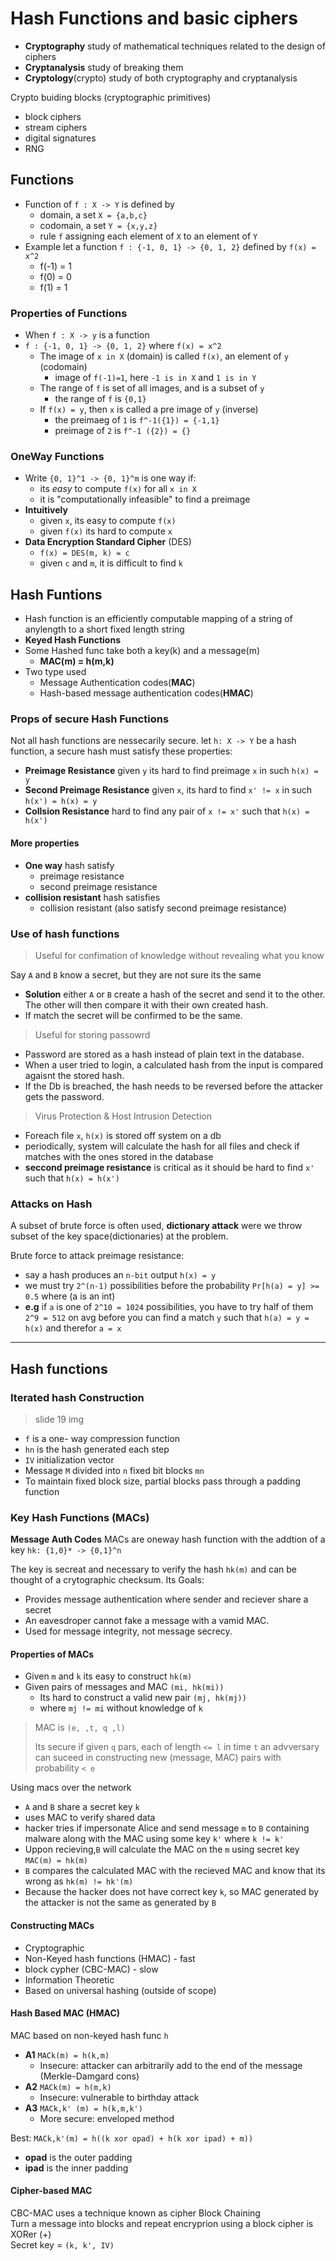# Hash Functions and basic ciphers

- **Cryptography** study of mathematical techniques related to the design of ciphers
- **Cryptanalysis** study of breaking them
- **Cryptology**(crypto) study of both cryptography and cryptanalysis

Crypto buiding blocks (cryptographic primitives)

- block ciphers
- stream ciphers
- digital signatures
- RNG

## Functions

- Function of `f : X -> Y` is defined by
  - domain, a set `X = {a,b,c}`
  - codomain, a set `Y = {x,y,z}`
  - rule `f` assigning each element of `X` to an element of `Y`
- Example let a function `f : {-1, 0, 1} -> {0, 1, 2}` defined by `f(x) = x^2`
  - f(-1) = 1
  - f(0) = 0
  - f(1) = 1

### Properties of Functions

- When `f : X -> y` is a function
- `f : {-1, 0, 1} -> {0, 1, 2}` where `f(x) = x^2`
  - The image of `x in X` (domain) is called `f(x)`, an element of `y` (codomain)
    - image of `f(-1)=1`, here `-1 is in X` and `1 is in Y`
  - The range of `f` is set of all images, and is a subset of `y`
    - the range of `f` is `{0,1}`
  - If `f(x) = y`, then `x` is called a pre image of `y` (inverse)
    - the preimaeg of `1` is `f^-1({1}) = {-1,1}`
    - preimage of `2` is `f^-1 ({2}) = {}`

### OneWay Functions

- Write `{0, 1}^1 -> {0, 1}^m` is one way if:
  - its *easy* to compute `f(x)` for all `x in X`
  - it is "computationally infeasible" to find a preimage
- **Intuitively**
  - given `x`, its easy to compute `f(x)`
  - given `f(x)` its hard to compute `x`
- **Data Encryption Standard Cipher** (DES)
  - `f(x) = DES(m, k) = c`
  - given `c` and `m`, it is difficult to find `k`

## Hash Funtions

-  Hash function is an efficiently computable mapping of a string of anylength to a short fixed length string
- **Keyed Hash Functions**
- Some Hashed func take both a key(k) and a message(m)
  - **MAC(m) = h(m,k)**
- Two type used
  - Message Authentication codes(**MAC**)
  - Hash-based message authentication codes(**HMAC**)

### Props of secure Hash Functions

Not all hash functions are nessecarily secure. let `h: X -> Y` be a hash function, a secure hash must satisfy these properties:

- **Preimage Resistance** given `y` its hard to find preimage `x` in such `h(x) = y`
- **Second Preimage Resistance** given `x`, its hard to find `x' != x` in such `h(x') = h(x) = y`
- **Collsion Resistance** hard to find any pair of `x != x'` such that `h(x) = h(x')`

#### More properties

- **One way** hash satisfy
  - preimage resistance
  - second preimage resistance
- **collision resistant** hash satisfies
  - collision resistant (also satisfy second preimage resistance)

### Use of hash functions

> Useful for confimation of knowledge without revealing what you know

Say `A` and `B` know a secret, but they are not sure its the same

- **Solution** either `A` or `B` create a hash of the secret and send it to the other. The other will then compare it with their own created hash.
- If match the secret will be confirmed to be the same.

> Useful for storing passowrd

- Password are stored as a hash instead of plain text in the database.
- When a user tried to login, a calculated hash from the input is compared agaisnt the stored hash.
- If the Db is breached, the hash needs to be reversed before the attacker gets the password.

> Virus Protection & Host Intrusion Detection

- Foreach file `x`, `h(x)` is stored off system on a db
- periodically, system will calculate the hash for all files and check if matches with the ones stored in the database
- **seccond preimage resistance** is critical as it should be hard to find `x'` such that `h(x) = h(x')`

### Attacks on Hash

A subset of brute force is often used, **dictionary attack** were we throw subset of the key space(dictionaries) at the problem.

Brute force to attack preimage resistance:

- say a hash produces an `n-bit` output `h(x) = y`
- we must try `2^(n-1)` possibilities before the probability `Pr[h(a) = y] >= 0.5` where (a is an int)
- **e.g** if `a` is one of `2^10 = 1024` possibilities, you have to try half of them `2^9 = 512` on avg before you can find a match `y` such that `h(a) = y = h(x)` and therefor `a = x`

---

## Hash functions

### Iterated hash Construction

> slide 19 img

- `f` is a one- way compression function
- `hn` is the hash generated each step
- `IV` initialization vector
- Message `M` divided into `n` fixed bit blocks `mn`
- To maintain fixed block size, partial blocks pass through a padding function

### Key Hash Functions (MACs)

**Message Auth Codes** MACs are oneway hash function with the addtion of a key `hk: {1,0}* -> {0,1}^n`

The key is secreat and necessary to verify the hash `hk(m)` and can be thought of a crytographic checksum. Its Goals:

- Provides message authentication where sender and reciever share a secret
- An eavesdroper cannot fake a message with a vamid MAC.
- Used for message integrity, not message secrecy.

#### Properties of MACs

- Given `m` and `k` its easy to construct `hk(m)`
- Given pairs of messages and MAC `(mi, hk(mi))`
  - Its hard to construct a valid new pair `(mj, hk(mj))`
  - where `mj != mi` without knowledge of `k`

> MAC is `(e, ,t, q ,l)`
>
> Its secure if given `q` pars, each of length `<= l` in time `t` an advversary can suceed in constructing new (message, MAC) pairs with probability `< e`

Using macs over the network

- `A` and `B` share a secret key `k`
- uses MAC to verify shared data
- hacker tries if impersonate Alice and send message `m` to `B` containing malware along with the MAC using some key `k'` where `k != k'`
- Uppon recieving,`B` will calculate the MAC on the `m` using secret key `MAC(m) = hk(m)`
- `B` compares the calculated MAC with the recieved MAC and know that its wrong as `hk(m) != hk'(m)`
- Because the hacker does not have correct key `k`, so MAC generated by the attacker is not the same as generated by `B`

#### Constructing MACs

- Cryptographic
- Non-Keyed hash functions (HMAC) - fast
- block cypher (CBC-MAC) - slow
- Information Theoretic
- Based on universal hashing (outside of scope)

#### Hash Based MAC (HMAC)

MAC based on non-keyed hash func `h`

- **A1** `MACk(m) = h(k,m)`
  - Insecure: attacker can arbitrarily add to the end of the message (Merkle-Damgard cons)
- **A2** `MACk(m) = h(m,k)`
  - Insecure: vulnerable to birthday attack
- **A3** `MACk,k' (m) = h(k,m,k')`
  - More secure: enveloped method

Best: `MACk,k'(m) = h((k xor opad) + h(k xor ipad) + m))`

- **opad** is the outer padding
- **ipad** is the inner padding

#### Cipher-based MAC

CBC-MAC uses a technique known as cipher Block Chaining <br/>
Turn a message into blocks and repeat encryprion using a block cipher is XORer (+) <br>
Secret key = `(k, k', IV)`

